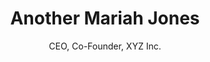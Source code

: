 ---
text: 'Lorem ipsum dolor sit amet consectetur adipisicing elit. Placeat ut nesciunt temporibus qui sit harum officia sint, soluta, cum, ea quas accusantium ab deserunt consectetur quibusdam nisi aliquam sed mollitia!'
image: 
  url: './person-1.jpg'
  alt: 'Picture of Maria Jones'
title: 'Another Mariah Jones'
subtitle: 'CEO, Co-Founder, XYZ Inc.' 
---